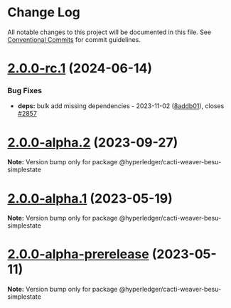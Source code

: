 # Change Log

All notable changes to this project will be documented in this file.
See [Conventional Commits](https://conventionalcommits.org) for commit guidelines.

# [2.0.0-rc.1](https://github.com/hyperledger/cacti/samples/besu/simplestate/compare/v2.0.0-alpha.2...v2.0.0-rc.1) (2024-06-14)

### Bug Fixes

* **deps:** bulk add missing dependencies - 2023-11-02 ([8addb01](https://github.com/hyperledger/cacti/samples/besu/simplestate/commit/8addb018b6d124d54d9d948bbaeba6ea33b67153)), closes [#2857](https://github.com/hyperledger/cacti/samples/besu/simplestate/issues/2857)

# [2.0.0-alpha.2](https://github.com/hyperledger/cacti/samples/besu/simplestate/compare/v2.0.0-alpha.1...v2.0.0-alpha.2) (2023-09-27)

**Note:** Version bump only for package @hyperledger/cacti-weaver-besu-simplestate

# [2.0.0-alpha.1](https://github.com/hyperledger/cacti/samples/besu/simplestate/compare/v2.0.0-alpha-prerelease...v2.0.0-alpha.1) (2023-05-19)

**Note:** Version bump only for package @hyperledger/cacti-weaver-besu-simplestate

# [2.0.0-alpha-prerelease](https://github.com/hyperledger/cacti/samples/besu/simplestate/compare/v1.2.0...v2.0.0-alpha-prerelease) (2023-05-11)

**Note:** Version bump only for package @hyperledger/cacti-weaver-besu-simplestate
